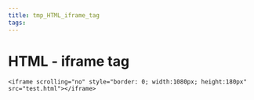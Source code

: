 ```yaml
---
title: tmp_HTML_iframe_tag
tags:
---
```

HTML - iframe tag
===

```
<iframe scrolling="no" style="border: 0; width:1080px; height:180px" src="test.html"></iframe>
```